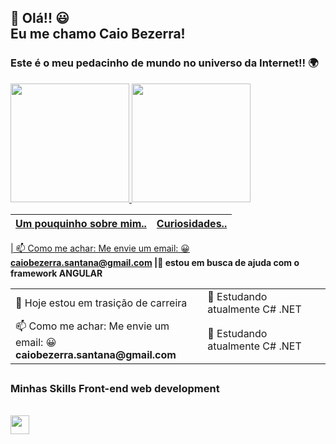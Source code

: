 ## 🖖 Olá!! 😃 <br> Eu me chamo Caio Bezerra! <br> 
### Este é o meu pedacinho de mundo no universo da Internet!! 🌍

 <div>
  <a href="https://github.com/SantanaCaio">
  <img height="190em" src="https://github-readme-stats.vercel.app/api?username=SantanaCaio&show_icons=true&theme=dark&include_all_commits=true&count_private=true"/>
  <img height="190em" src="https://github-readme-stats.vercel.app/api/top-langs/?username=SantanaCaio&layout=compact&langs_count=7&theme=dark"/>
</div>
  

Um pouquinho sobre mim.. | Curiosidades..
--------- | ---------
 | 
 📫 Como me achar: Me envie um email: 😀 <strong>caiobezerra.santana@gmail.com<strong> |🤔 estou em busca de ajuda com o framework ANGULAR

<table>
  <tr>
    <td>🔭 Hoje estou em trasição de carreira </td>
    <td>🌱 Estudando atualmente C# .NET</td>
  </tr>
  
  <tr>
    <td>📫 Como me achar: Me envie um email: 😀 <br>
    <strong>caiobezerra.santana@gmail.com<strong> </td>
    <td>🌱 Estudando atualmente C# .NET</td>
  </tr>
</table>

  
  
  
  ##
  ### Minhas Skills Front-end web development
  
  <div style="display: inline_block"><br>

  <img align="center" alt="" height="30" src="https://img.shields.io/badge/HTML5-E34F26?style=for-the-badge&logo=html5&logoColor=white">
  
  </div>
  
